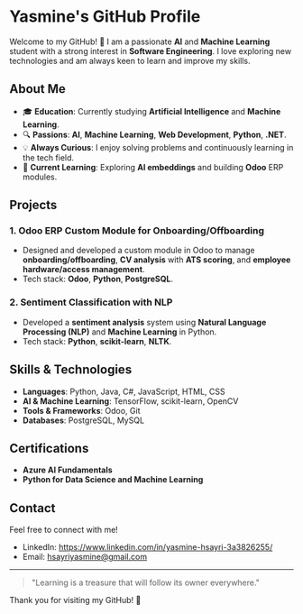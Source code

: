 # Yasmine's GitHub Profile

Welcome to my GitHub! 👋 I am a passionate **AI** and **Machine Learning** student with a strong interest in **Software Engineering**. I love exploring new technologies and am always keen to learn and improve my skills.

## About Me
- 🎓 **Education**: Currently studying **Artificial Intelligence** and **Machine Learning**.
- 🔍 **Passions**: **AI**, **Machine Learning**, **Web Development**, **Python**, **.NET**.
- 💡 **Always Curious**: I enjoy solving problems and continuously learning in the tech field.
- 🌱 **Current Learning**: Exploring **AI embeddings** and building **Odoo** ERP modules.

## Projects

### 1. **Odoo ERP Custom Module for Onboarding/Offboarding**
   - Designed and developed a custom module in Odoo to manage **onboarding/offboarding**, **CV analysis** with **ATS scoring**, and **employee hardware/access management**.
   - Tech stack: **Odoo**, **Python**, **PostgreSQL**.

### 2. **Sentiment Classification with NLP**
   - Developed a **sentiment analysis** system using **Natural Language Processing (NLP)** and **Machine Learning** in Python.
   - Tech stack: **Python**, **scikit-learn**, **NLTK**.
## Skills & Technologies

- **Languages**: Python, Java, C#, JavaScript, HTML, CSS
- **AI & Machine Learning**: TensorFlow, scikit-learn, OpenCV
- **Tools & Frameworks**: Odoo, Git
- **Databases**: PostgreSQL, MySQL


## Certifications

- **Azure AI Fundamentals**
- **Python for Data Science and Machine Learning**

## Contact

Feel free to connect with me!  
- LinkedIn: https://www.linkedin.com/in/yasmine-hsayri-3a3826255/
- Email: hsayriyasmine@gmail.com

---

> "Learning is a treasure that will follow its owner everywhere."

Thank you for visiting my GitHub! 🌟
